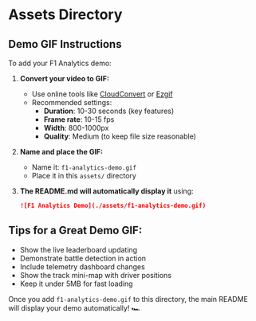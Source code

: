 # Assets Directory

## Demo GIF Instructions

To add your F1 Analytics demo:

1. **Convert your video to GIF:**
   - Use online tools like [CloudConvert](https://cloudconvert.com/mp4-to-gif) or [Ezgif](https://ezgif.com/video-to-gif)
   - Recommended settings:
     - **Duration**: 10-30 seconds (key features)
     - **Frame rate**: 10-15 fps
     - **Width**: 800-1000px
     - **Quality**: Medium (to keep file size reasonable)

2. **Name and place the GIF:**
   - Name it: `f1-analytics-demo.gif`
   - Place it in this `assets/` directory

3. **The README.md will automatically display it** using:
   ```markdown
   ![F1 Analytics Demo](./assets/f1-analytics-demo.gif)
   ```

## Tips for a Great Demo GIF:
- Show the live leaderboard updating
- Demonstrate battle detection in action
- Include telemetry dashboard changes
- Show the track mini-map with driver positions
- Keep it under 5MB for fast loading

Once you add `f1-analytics-demo.gif` to this directory, the main README will display your demo automatically! 🏎️ 